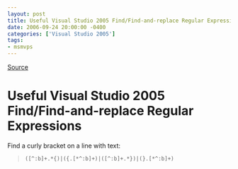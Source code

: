 ```yaml
---
layout: post
title: Useful Visual Studio 2005 Find/Find-and-replace Regular Expressions
date: 2006-09-24 20:00:00 -0400
categories: ['Visual Studio 2005']
tags:
- msmvps
---
```

[Source](http://blogs.msmvps.com/peterritchie/2006/09/25/useful-visual-studio-2005-findfind-and-replace-regular-expressions/ "Permalink to Useful Visual Studio 2005 Find/Find-and-replace Regular Expressions")

# Useful Visual Studio 2005 Find/Find-and-replace Regular Expressions
Find a curly bracket on a line with text:

> `([^:b]+.*{)|({.[*^:b]+)|([^:b]+.*})|(}.[*^:b]+)`

